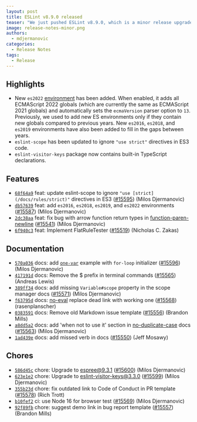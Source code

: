 ```yaml
---
layout: post
title: ESLint v8.9.0 released
teaser: "We just pushed ESLint v8.9.0, which is a minor release upgrade of ESLint. This release adds some new features and fixes several bugs found in the previous release."
image: release-notes-minor.png
authors:
  - mdjermanovic
categories:
  - Release Notes
tags:
  - Release
---
```


## Highlights

* New `es2022` [environment](/docs/user-guide/configuring/language-options#specifying-environments) has been added. When enabled, it adds all ECMAScript 2022 globals (which are currently the same as ECMAScript 2021 globals) and automatically sets the `ecmaVersion` parser option to `13`. Previously, we used to add new ES environments only if they contain new globals compared to previous years. New `es2016`, `es2018`, and `es2019` environments have also been added to fill in the gaps between years.
* `eslint-scope` has been updated to ignore `"use strict"` directives in ES3 code.
* `eslint-visitor-keys` package now contains built-in TypeScript declarations.






## Features


* [`68f64a9`](https://github.com/eslint/eslint/commit/68f64a9218341e5e9d83270c72587e1b413846de) feat: update eslint-scope to ignore `"use [strict](/docs/rules/strict)"` directives in ES3 ([#15595](https://github.com/eslint/eslint/issues/15595)) (Milos Djermanovic)
* [`db57639`](https://github.com/eslint/eslint/commit/db576396d20f5e31af1a90f8e5d88e08284a1672) feat: add `es2016`, `es2018`, `es2019`, and `es2022` environments ([#15587](https://github.com/eslint/eslint/issues/15587)) (Milos Djermanovic)
* [`2dc38aa`](https://github.com/eslint/eslint/commit/2dc38aa653f1d5137a9abf82024c67a11620bb7c) feat: fix bug with arrow function return types in [function-paren-newline](/docs/rules/function-paren-newline) ([#15541](https://github.com/eslint/eslint/issues/15541)) (Milos Djermanovic)
* [`6f940c3`](https://github.com/eslint/eslint/commit/6f940c3ce715327f282c197d0f71b91848e5d83d) feat: Implement FlatRuleTester ([#15519](https://github.com/eslint/eslint/issues/15519)) (Nicholas C. Zakas)








## Documentation


* [`570a036`](https://github.com/eslint/eslint/commit/570a03699c5abfbcde39bb00fba39329695771e5) docs: add [`one-var`](/docs/rules/one-var) example with `for-loop` initializer ([#15596](https://github.com/eslint/eslint/issues/15596)) (Milos Djermanovic)
* [`417191d`](https://github.com/eslint/eslint/commit/417191dff0dbfa353675c409e25f27f578ee1559) docs: Remove the $ prefix in terminal commands ([#15565](https://github.com/eslint/eslint/issues/15565)) (Andreas Lewis)
* [`389ff34`](https://github.com/eslint/eslint/commit/389ff34e26cb8ebad49e5ace0280a1f859f8d7ca) docs: add missing `Variable#scope` property in the scope manager docs ([#15571](https://github.com/eslint/eslint/issues/15571)) (Milos Djermanovic)
* [`f63795d`](https://github.com/eslint/eslint/commit/f63795dc710f6394d884932034a3e0cbe48f4ad2) docs: [no-eval](/docs/rules/no-eval) replace dead link with working one ([#15568](https://github.com/eslint/eslint/issues/15568)) (rasenplanscher)
* [`0383591`](https://github.com/eslint/eslint/commit/0383591a6cd7083455af9e34fa9333da7fed46bf) docs: Remove old Markdown issue template ([#15556](https://github.com/eslint/eslint/issues/15556)) (Brandon Mills)
* [`a8dd5a2`](https://github.com/eslint/eslint/commit/a8dd5a286bcb68595b85cd29490e081251a2c3c7) docs: add 'when not to use it' section in [no-duplicate-case](/docs/rules/no-duplicate-case) docs ([#15563](https://github.com/eslint/eslint/issues/15563)) (Milos Djermanovic)
* [`1ad439e`](https://github.com/eslint/eslint/commit/1ad439ed1d6c4ee50183c8f5d146a771e6c1be4c) docs: add missed verb in docs ([#15550](https://github.com/eslint/eslint/issues/15550)) (Jeff Mosawy)








## Chores


* [`586d45c`](https://github.com/eslint/eslint/commit/586d45c54b8468fb23376b7b2aedf984cf701cc2) chore: Upgrade to espree@9.3.1 ([#15600](https://github.com/eslint/eslint/issues/15600)) (Milos Djermanovic)
* [`623e1e2`](https://github.com/eslint/eslint/commit/623e1e28643381025b393a379493d9baea9b4869) chore: Upgrade to eslint-visitor-keys@3.3.0 ([#15599](https://github.com/eslint/eslint/issues/15599)) (Milos Djermanovic)
* [`355b23d`](https://github.com/eslint/eslint/commit/355b23d0c4e050be4e53292f552a47c10ec6e00e) chore: fix outdated link to Code of Conduct in PR template ([#15578](https://github.com/eslint/eslint/issues/15578)) (Rich Trott)
* [`b10fef2`](https://github.com/eslint/eslint/commit/b10fef25c99134d514fec4ddde19302661db5974) ci: use Node 16 for browser test ([#15569](https://github.com/eslint/eslint/issues/15569)) (Milos Djermanovic)
* [`92f89fb`](https://github.com/eslint/eslint/commit/92f89fb0647fef10468fd70d6782a845d75330e3) chore: suggest demo link in bug report template ([#15557](https://github.com/eslint/eslint/issues/15557)) (Brandon Mills)


